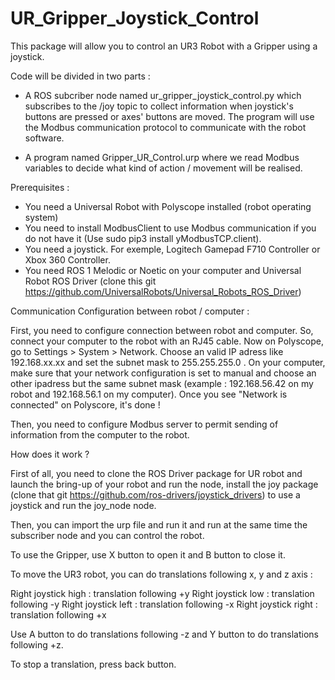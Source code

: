 # UR_Gripper_Joystick_Control

This package will allow you to control an UR3 Robot with a Gripper using a joystick. 

Code will be divided in two parts : 

- A ROS subcriber node named ur_gripper_joystick_control.py which subscribes to the /joy topic to collect information when joystick's buttons are pressed or axes' buttons are moved. The program will use the Modbus communication protocol to communicate with the robot software.

- A program named Gripper_UR_Control.urp where we read Modbus variables to decide what kind of action / movement will be realised.

Prerequisites : 

- You need a Universal Robot with Polyscope installed (robot operating system)  
- You need to install ModbusClient to use Modbus communication if you do not have it (Use sudo pip3 install yModbusTCP.client). 
- You need a joystick. For exemple, Logitech Gamepad F710 Controller or Xbox 360 Controller. 
- You need ROS 1 Melodic or Noetic on your computer and Universal Robot ROS Driver (clone this git https://github.com/UniversalRobots/Universal_Robots_ROS_Driver)
 
Communication Configuration between robot / computer :  

First, you need to configure connection between robot and computer. So, connect your computer to the robot with an RJ45 cable.
Now on Polyscope, go to Settings > System > Network. Choose an valid IP adress like 192.168.xx.xx and set the subnet mask to 255.255.255.0 .
On your computer, make sure that your network configuration is set to manual and choose an other ipadress but the same subnet mask (example : 192.168.56.42 on my robot and 192.168.56.1 on my computer).
Once you see "Network is connected" on Polyscore, it's done !

Then, you need to configure Modbus server to permit sending of information from the computer to the robot. 

How does it work ? 

First of all, you need to clone the ROS Driver package for UR robot and launch the bring-up of your robot and run the node, install the joy package (clone that git https://github.com/ros-drivers/joystick_drivers) to use a joystick and run the joy_node node. 

Then, you can import the urp file and run it and run at the same time the subscriber node and you can control the robot. 

To use the Gripper, use X button to open it and B button to close it. 

To move the UR3 robot, you can do translations following x, y and z axis :

Right joystick high : translation following +y
Right joystick low : translation following -y
Right joystick left : translation following -x
Right joystick right : translation following +x

Use A button to do translations following -z and Y button to do translations following +z. 

To stop a translation, press back button. 

